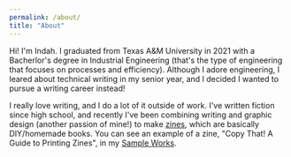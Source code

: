 ```yaml
---
permalink: /about/
title: "About"
---
```


Hi! I'm Indah. I graduated from Texas A&M University in 2021 with a Bacherlor's degree in Industrial Engineering (that's the type of engineering that focuses on processes and efficiency). Although I adore engineering, I leared about technical writing in my senior year, and I decided I wanted to pursue a writing career instead!

I really love writing, and I do a lot of it outside of work. I've written fiction since high school, and recently I've been combining writing and graphic design (another passion of mine!) to make [zines](https://tamu.libguides.com/ZineMaking), which are basically DIY/homemade books. You can see an example of a zine, "Copy That! A Guide to Printing Zines", in my [Sample Works](/portfolio).